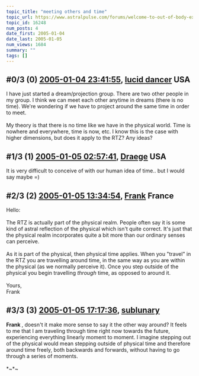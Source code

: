```yaml
---
topic_title: "meeting others and time"
topic_url: https://www.astralpulse.com/forums/welcome-to-out-of-body-experiences!/meeting-others-and-time
topic_id: 16248
num_posts: 4
date_first: 2005-01-04
date_last: 2005-01-05
num_views: 1684
summary: ""
tags: []
---
```


## \#0/3 (0) [2005-01-04 23:41:55](https://www.astralpulse.com/forums/index.php?msg=141213), [lucid dancer](https://www.astralpulse.com/forums/profile/?u=577) USA ##
<section>
I have just started a dream/projection group. There are two other people in my group. I think we can meet each other anytime in dreams (there is no time). We're wondering if we have to project around the same time in order to meet.
<br>
<br>
My theory is that there is no time like we have in the physical world. Time is nowhere and everywhere, time is now, etc. I know this is the case with higher dimensions, but does it apply to the RTZ? Any ideas?
</section>

## \#1/3 (1) [2005-01-05 02:57:41](https://www.astralpulse.com/forums/index.php?msg=141226), [Draege](https://www.astralpulse.com/forums/profile/?u=4322) USA ##
<section>
It is very difficult to conceive of with our human idea of time.. but I would say maybe =)
</section>

## \#2/3 (2) [2005-01-05 13:34:54](https://www.astralpulse.com/forums/index.php?msg=141309), [Frank](https://www.astralpulse.com/forums/profile/?u=359) France ##
<section>
Hello:
<br>
<br>
The RTZ is actually part of the physical realm. People often say it is some kind of astral reflection of the physical which isn't quite correct. It's just that the physical realm incorporates quite a bit more than our ordinary senses can perceive.
<br>
<br>
As it is part of the physical, then physical time applies. When you "travel" in the RTZ you are travelling around time, in the same way as you are within the physical (as we normally perceive it). Once you step outside of the physical you begin travelling
<i>
 through
</i>
time, as opposed to around it.
<br>
<br>
Yours,
<br>
Frank
</section>

## \#3/3 (3) [2005-01-05 17:17:36](https://www.astralpulse.com/forums/index.php?msg=141329), [sublunary](https://www.astralpulse.com/forums/profile/?u=7900)  ##
<section>
<b>
 Frank
</b>
, doesn't it make more sense to say it the other way around? It feels to me that I am traveling through time right now towards the future, experiencing everything linearly moment to moment. I imagine stepping out of the physical would mean stepping outside of physical time and therefore around time freely, both backwards and forwards, without having to go through a series of moments.
<br>
<br>
*~*~
</section>